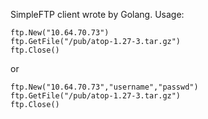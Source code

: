 SimpleFTP client wrote by Golang.
Usage:
```
ftp.New("10.64.70.73")
ftp.GetFile("/pub/atop-1.27-3.tar.gz")
ftp.Close()
```
or
```
ftp.New("10.64.70.73","username","passwd")
ftp.GetFile("/pub/atop-1.27-3.tar.gz")
ftp.Close()
```
